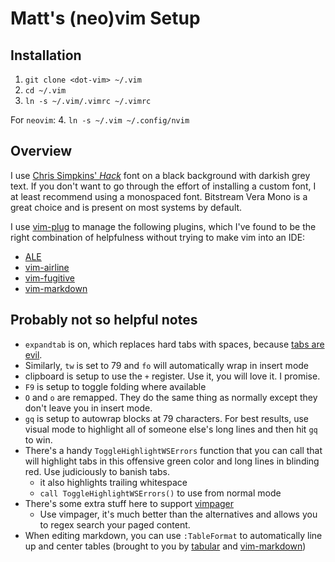 # Matt's (neo)vim Setup

## Installation

1. `git clone <dot-vim> ~/.vim`
2. `cd ~/.vim`
3. `ln -s ~/.vim/.vimrc ~/.vimrc`

For `neovim`:
4. `ln -s ~/.vim ~/.config/nvim`

## Overview

I use [Chris Simpkins' _Hack_](https://github.com/chrissimpkins/Hack) font on a
black background with darkish grey text. If you don't want to go through the
effort of installing a custom font, I at least recommend using a monospaced
font. Bitstream Vera Mono is a great choice and is present on most systems by
default.

I use [vim-plug](https://github.com/junegunn/vim-plug) to manage the following
plugins, which I've found to be the right combination of helpfulness without
trying to make vim into an IDE:

- [ALE](https://github.com/w0rp/ale)
- [vim-airline](https://github.com/vim-airline/vim-airline)
- [vim-fugitive](https://github.com/tpope/vim-fugitive)
- [vim-markdown](https://github.com/plasticboy/vim-markdown)

## Probably not so helpful notes

- `expandtab` is on, which replaces hard tabs with spaces, because
  [tabs are evil](https://www.emacswiki.org/emacs/TabsAreEvil).
- Similarly, `tw` is set to 79 and `fo` will automatically wrap in insert mode
- clipboard is setup to use the `+` register. Use it, you will love it. I
  promise.
- `F9` is setup to toggle folding where available
- `O` and `o` are remapped. They do the same thing as normally except they
  don't leave you in insert mode.
- `gq` is setup to autowrap blocks at 79 characters. For best results, use
  visual mode to highlight all of someone else's long lines and then hit `gq`
  to win.
- There's a handy `ToggleHighlightWSErrors` function that you can call that
  will highlight tabs in this offensive green color and long lines in blinding
  red. Use judiciously to banish tabs.
  - it also highlights trailing whitespace
  - `call ToggleHighlightWSErrors()` to use from normal mode
- There's some extra stuff here to support
  [vimpager](https://github.com/rkitover/vimpager)
  - Use vimpager, it's much better than the alternatives and allows you to
    regex search your paged content.
- When editing markdown, you can use `:TableFormat` to automatically line up
  and center tables (brought to you by
  [tabular](https://github.com/godlygeek/tabular) and
  [vim-markdown](https://github.com/plasticboy/vim-markdown))
